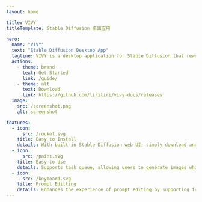 ```yaml
---
layout: home

title: VIVY
titleTemplate: Stable Diffusion 桌面应用

hero:
  name: "VIVY"
  text: "Stable Diffusion Desktop App"
  tagline: VIVY is a desktop application for Stable Diffusion that rewrites Stable Diffusion web UI's user interface based on its API.
  actions:
    - theme: brand
      text: Get Started
      link: /guide/
    - theme: alt
      text: Download
      link: https://github.com/liriliri/vivy-docs/releases
  image:
    src: /screenshot.png
    alt: screenshot    

features:
  - icon:
      src: /rocket.svg
    title: Easy to Install 
    details: With built-in Stable Diffusion web UI, simply download and install, no need for Python or Git installation and configuration.
  - icon:
      src: /paint.svg
    title: Easy to Use
    details: Supports task queue, allowing users to generate images while browsing and processing the results. It also supports adjusting the size of different areas in the interface.
  - icon:
      src: /keyboard.svg
    title: Prompt Editting
    details: Enhances the experience of prompt editing by supporting features such as highlighting, formatting, tag autocomplete, and read parameters from generated images.
---
```

